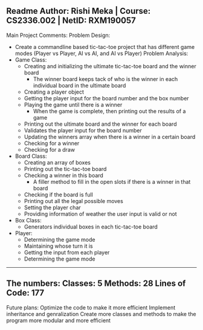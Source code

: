 Readme
Author: Rishi Meka | Course: CS2336.002 | NetID: RXM190057
-----------------------------------------------------------
Main Project Comments:
Problem Design:
   - Create a commandline based tic-tac-toe project that has different game modes (Player vs Player, AI vs AI, and AI vs Player)
Problem Analysis:
   - Game Class:
       - Creating and initializing the ultimate tic-tac-toe board and the winner board
           - The winner board keeps tack of who is the winner in each individual board in the ultimate board
       - Creating a player object
       - Getting the player input for the board number and the box number
       - Playing the game until there is a winner
           - When the game is complete, then printing out the results of a game
       - Printing out the ultimate board and the winner for each board
       - Validates the player input for the board number
       - Updating the winners array when there is a winner in a certain board
       - Checking for a winner
       - Checking for a draw
   - Board Class:
       - Creating an array of boxes
       - Printing out the tic-tac-toe board
       - Checking a winner in this board
           - A filler method to fill in the open slots if there is a winner in that board
       - Checking if the board is full
       - Printing out all the legal possible moves
       - Setting the player char
       - Providing information of weather the user input is valid or not
   - Box Class:
       - Generators individual boxes in each tic-tac-toe board
   - Player:
       - Determining the game mode
       - Maintaining whose turn it is
       - Getting the input from each player
       - Determining the game mode
-----------------------------------------------------------
The numbers:
	Classes: 5
	Methods: 28
	Lines of Code: 177
-----------------------------------------------------------
Future plans:
	Optimize the code to make it more efficient
	Implement inheritance and genralization
	Create more classes and methods to make the program more modular and more efficient
